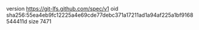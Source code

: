 version https://git-lfs.github.com/spec/v1
oid sha256:55ea4eb9fc12225a4e69cde77debc371a17211ad1a94af225a1bf9168544411d
size 7471
